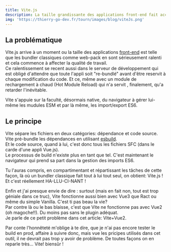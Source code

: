 ```yaml
---
title: Vite.js 
description: La taille grandissante des applications front-end fait accuser un sérieux ralentissement aux bundlers classiques durant le dévelopement. Vite.js est la solution que nous propose Evan You, qui est, entre autre, le créateur de Vue.js
img: 'https://thierry-go-dev.fr/tourn/images/blog/viteJs.png'
---
```

   
   
## La problématique   
   
Vite.js arrive à un moment ou la taille des applications [front-end](/lexique) est telle que les bundler classiques comme web-pack en sont sérieusement ralenti et cela commence à affecter la qualité de travail.   
Ce ralentissement se recent aussi dans le serveur de développement qui est obligé d'attendre que toute l'appli soit "re-bundlé" avant d'être reservit à chaque modification du code. Et ce, même avec un module de rechargement à chaud (Hot Module Reload) qui n'a servit , finalement, qu'a retarder l'inévitable.   
   
Vite s'appuie sur la faculté, désormais native, du navigateur à gérer lui-même les mudules ESM et par là même, les import/export ES6.   

## Le principe   
   
Vite sépare les fichiers en deux catégories: dépendance et code source.   
Vite pré-bundle les dépendances en utilisant [esbuild](https://github.com/evanw/esbuild).   
Et le code source, quand à lui, c'est donc tous les fichiers SFC (dans le carde d'une appli Vue.js).   
Le processus de build n'existe plus en tant que tel. C'est maintenant le navigateur qui prend sa part dans la gestion des imports ES6.   
   
Tu l'auras compris, en compartimentant et répartissant les tâches de cette façon, là où un bundler classique fait tout à lui tout seul, on obtient: Vite.js !   
Et c'est réellement HA-LLU-CI-NANT !   
   
Enfin et j'ai presque envie de dire : surtout (mais en fait non, tout est trop géniale dans ce truc), Vite fonctionne aussi bien avec Vue3 que Ract ou même du simple Vanilla. C'est ti pas beau la vie?   
Par contre là ou le bas blaisse, c'est que Vite ne fonctionne pas avec Vue2 (oh magoche!!). Du moins pas sans le plugin adéquat.   
Je parle de ce petit problème dans cet article: <nuxt-link to="./vite-vue2">Vite+Vue2</nuxt-link>.   
   
Par conte l'honnêteté m'oblige à te dire, que je n'ai pas encore tester le build en prod, affaire à suivre donc, mais vue les pricipes utilisés dans cet outil, il ne devrait pas trop y avoir de problème. De toutes façons on en reparle très... Vite! biensûr !   
   
   
   

   
   


